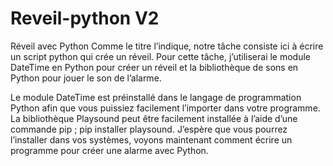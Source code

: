 # Reveil-python V2
Réveil avec Python
Comme le titre l’indique, notre tâche consiste ici à écrire un script python qui crée un réveil. Pour cette tâche, j’utiliserai le module DateTime en Python pour créer un réveil et la bibliothèque de sons en Python pour jouer le son de l’alarme.

Le module DateTime est préinstallé dans le langage de programmation Python afin que vous puissiez facilement l’importer dans votre programme. La bibliothèque Playsound peut être facilement installée à l’aide d’une commande pip ; pip installer playsound. J’espère que vous pourrez l’installer dans vos systèmes, voyons maintenant comment écrire un programme pour créer une alarme avec Python.
